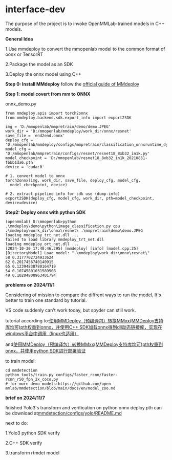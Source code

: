 # interface-dev
The purpose of the project is to invoke OpenMMLab-trained models in C++ models.

**General Idea**

1.Use mmdeploy to convert the mmopenlab model to the common format of oonx or TensorRT

2.Package the model as an SDK

3.Deploy the onnx model using C++

**Step 0: Install MMdeploy**
follow the [official guide of MMdeploy](https://github.com/open-mmlab/mmdeploy/blob/main/README_zh-CN.md)

**Step 1: model covert from mm to ONNX**

onnx_demo.py

```
from mmdeploy.apis import torch2onnx
from mmdeploy.backend.sdk.export_info import export2SDK

img = 'D:/mmopenlab/mmpretrain/demo/demo.JPEG'
work_dir = 'D:/mmopenlab/mmdeploy/work_dir/onnx/resnet'
save_file = 'end2end.onnx'
deploy_cfg = 'D:/mmopenlab/mmdeploy/configs/mmpretrain/classification_onnxruntime_dynamic.py'
model_cfg = 'D:/mmopenlab/mmpretrain/configs/resnet/resnet18_8xb32_in1k.py'
model_checkpoint = 'D:/mmopenlab/resnet18_8xb32_in1k_20210831-fbbb1da6.pth'
device = 'cuda:0'

# 1. convert model to onnx
torch2onnx(img, work_dir, save_file, deploy_cfg, model_cfg,
  model_checkpoint, device)

# 2. extract pipeline info for sdk use (dump-info)
export2SDK(deploy_cfg, model_cfg, work_dir, pth=model_checkpoint, device=device)
```

**Step2: Deploy onnx with python SDK**

```
(openmmlab) D:\mmopenlab>python .\mmdeploy\demo\python\image_classification.py cpu .\mmdeploy\work_dir\onnx\resnet\ .\mmpretrain\demo\demo.JPEG
loading mmdeploy_trt_net.dll ...
failed to load library mmdeploy_trt_net.dll
loading mmdeploy_ort_net.dll ...
[2024-10-30 17:40:46.295] [mmdeploy] [info] [model.cpp:35] [DirectoryModel] Load model: ".\mmdeploy\work_dir\onnx\resnet\"
58 0.3177702724933624
62 0.2017456740140915
65 0.12394838780164719
54 0.10745801031589508
49 0.10204800963401794
```

**problems on 2024/11/1**

Considering of mission to compare the diffrent ways to run the model, It's better to train one standard by tutorial.

 VS code suddenly can't work today, but spyder can still work.

 tutorial according to:[使用MMDeploy（预编译包）转换MMxx(MMDeploy支持库均可)pth权重到onnx，并使用C++ SDK加载onnx得到dll动态链接库，实现在windows平台中调用（linux也适用）](https://blog.csdn.net/weixin_43749999/article/details/130308470?spm=1001.2014.3001.5502)

 and[使用MMDeploy（预编译包）转换MMxx(MMDeploy支持库均可)pth权重到onnx，并使用python SDK进行部署验证](https://blog.csdn.net/weixin_43749999/article/details/130307058?spm=1001.2014.3001.5502)

to train model: 
```
cd mmdetection
python tools/train.py configs/faster_rcnn/faster-rcnn_r50_fpn_2x_coco.py
# for more demo models:https://github.com/open-mmlab/mmdetection/blob/main/docs/en/model_zoo.md
```

**brief on 2024/11/7**

finished Yolo3's transform and verification on python onnx deploy.pth can be download at[mmdetection/configs/yolo/README.md](https://github.com/open-mmlab/mmdetection/blob/main/configs/yolo/README.md)

next to do:

1.Yolo3 python SDK verify

2.C++ SDK verify

3.transform rtmdet model

